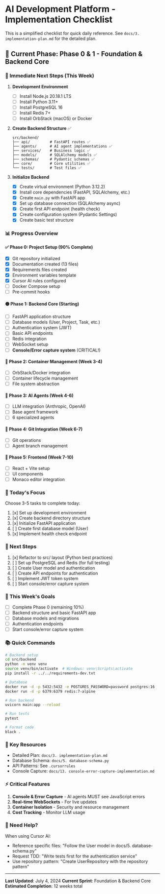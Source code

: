 # AI Development Platform - Implementation Checklist

This is a simplified checklist for quick daily reference. See `docs/3. implementation-plan.md` for the detailed plan.

## 🚀 Current Phase: Phase 0 & 1 - Foundation & Backend Core

### 🔴 Immediate Next Steps (This Week)

1. **Development Environment**
   - [ ] Install Node.js 20.18.1 LTS
   - [ ] Install Python 3.11+
   - [ ] Install PostgreSQL 16
   - [ ] Install Redis 7+
   - [ ] Install OrbStack (macOS) or Docker

2. **Create Backend Structure** ✅
   ```
   src/backend/
   ├── api/         # FastAPI routes ✅
   ├── agents/      # AI agent implementations ✅
   ├── services/    # Business logic ✅
   ├── models/      # SQLAlchemy models ✅
   ├── schemas/     # Pydantic schemas ✅
   ├── core/        # Core utilities ✅
   └── tests/       # Test files ✅
   ```

3. **Initialize Backend**
   - [x] Create virtual environment (Python 3.12.2)
   - [x] Install core dependencies (FastAPI, SQLAlchemy, etc.)
   - [x] Create `main.py` with FastAPI app
   - [x] Set up database connection (SQLAlchemy async)
   - [x] Create first API endpoint (health check)
   - [x] Create configuration system (Pydantic Settings)
   - [x] Create basic test structure

### 📊 Progress Overview

#### ✅ Phase 0: Project Setup (90% Complete)
- [x] Git repository initialized
- [x] Documentation created (13 files)
- [x] Requirements files created
- [x] Environment variables template
- [x] Cursor AI rules configured
- [ ] Docker Compose setup
- [ ] Pre-commit hooks

#### 🟡 Phase 1: Backend Core (Starting)
- [ ] FastAPI application structure
- [ ] Database models (User, Project, Task, etc.)
- [ ] Authentication system (JWT)
- [ ] Basic API endpoints
- [ ] Redis integration
- [ ] WebSocket setup
- [ ] **Console/Error capture system** (CRITICAL!)

#### 🔵 Phase 2: Container Management (Week 3-4)
- [ ] OrbStack/Docker integration
- [ ] Container lifecycle management
- [ ] File system abstraction

#### 🔵 Phase 3: AI Agents (Week 4-6)
- [ ] LLM integration (Anthropic, OpenAI)
- [ ] Base agent framework
- [ ] 6 specialized agents

#### 🔵 Phase 4: Git Integration (Week 6-7)
- [ ] Git operations
- [ ] Agent branch management

#### 🔵 Phase 5: Frontend (Week 7-10)
- [ ] React + Vite setup
- [ ] UI components
- [ ] Monaco editor integration

### 📝 Today's Focus

Choose 3-5 tasks to complete today:

1. [x] Set up development environment
2. [x] Create backend directory structure
3. [x] Initialize FastAPI application
4. [ ] Create first database model (User)
5. [x] Implement health check endpoint

### 🎯 Next Steps
1. [x] Refactor to src/ layout (Python best practices)
2. [ ] Set up PostgreSQL and Redis (for full testing)
3. [ ] Create User model and authentication
4. [ ] Create API endpoints for authentication
5. [ ] Implement JWT token system
6. [ ] Start console/error capture system

### 🎯 This Week's Goals

- [ ] Complete Phase 0 (remaining 10%)
- [ ] Backend structure and basic FastAPI app
- [ ] Database models and migrations
- [ ] Authentication endpoints
- [ ] Start console/error capture system

### 📚 Quick Commands

```bash
# Backend setup
cd src/backend
python -m venv venv
source venv/bin/activate  # Windows: venv\Scripts\activate
pip install -r ../../requirements-dev.txt

# Database
docker run -d -p 5432:5432 -e POSTGRES_PASSWORD=password postgres:16
docker run -d -p 6379:6379 redis:7-alpine

# Run backend
uvicorn main:app --reload

# Run tests
pytest

# Format code
black .
```

### 🔗 Key Resources

- Detailed Plan: `docs/3. implementation-plan.md`
- Database Schema: `docs/5. database-schema.py`
- API Patterns: See `.cursorrules`
- Console Capture: `docs/13. console-error-capture-implementation.md`

### ⚡ Critical Features

1. **Console & Error Capture** - AI agents MUST see JavaScript errors
2. **Real-time WebSockets** - For live updates
3. **Container Isolation** - Security and resource management
4. **Cost Tracking** - Monitor LLM usage

### 🤝 Need Help?

When using Cursor AI:
- Reference specific files: "Follow the User model in docs/5. database-schema.py"
- Request TDD: "Write tests first for the authentication service"
- Use repository pattern: "Create UserRepository with the repository pattern"

---

**Last Updated**: July 4, 2024
**Current Sprint**: Foundation & Backend Core
**Estimated Completion**: 12 weeks total 